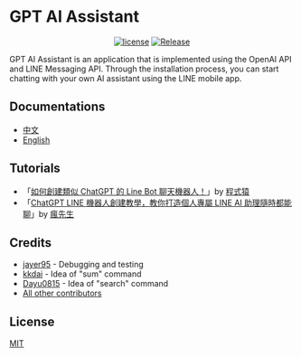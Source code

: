 # GPT AI Assistant

<div align="center">

[![license](https://img.shields.io/pypi/l/ansicolortags.svg)](LICENSE) [![Release](https://img.shields.io/github/release/memochou1993/gpt-ai-assistant)](https://GitHub.com/memochou1993/gpt-ai-assistant/releases/)

</div>

GPT AI Assistant is an application that is implemented using the OpenAI API and LINE Messaging API. Through the installation process, you can start chatting with your own AI assistant using the LINE mobile app.

## Documentations

- <a href="https://memochou1993.github.io/gpt-ai-assistant-docs/" target="_blank">中文</a>
- <a href="https://memochou1993.github.io/gpt-ai-assistant-docs/en" target="_blank">English</a>

## Tutorials

- 「<a href="https://www.youtube.com/watch?v=uHsCou1AfEU" target="_blank">如何創建類似 ChatGPT 的 Line Bot 聊天機器人！</a>」by <a href="https://www.youtube.com/@appfromape" target="_blank">程式猿</a>
- 「<a href="https://mrmad.com.tw/chatgpt-line-robot-creation-teaching" target="_blank">ChatGPT LINE 機器人創建教學，教你打造個人專屬 LINE AI 助理隨時都能聊</a>」by <a href="https://mrmad.com.tw/" target="_blank">瘋先生</a>

## Credits

- [jayer95](https://github.com/jayer95) - Debugging and testing
- [kkdai](https://github.com/kkdai) - Idea of "sum" command
- [Dayu0815](https://github.com/Dayu0815) - Idea of "search" command
- [All other contributors](https://github.com/memochou1993/gpt-ai-assistant/graphs/contributors)

## License

[MIT](LICENSE)

